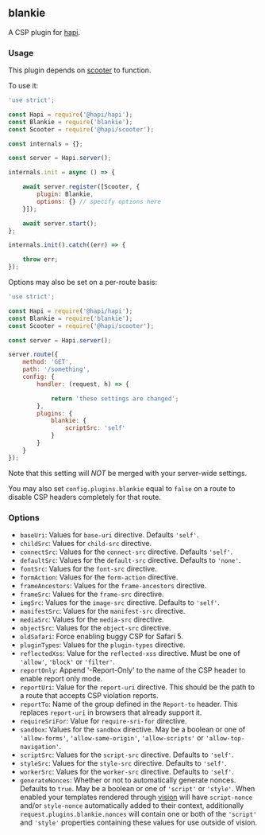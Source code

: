 ## blankie

A CSP plugin for [hapi](https://github.com/hapijs/hapi).

### Usage

This plugin depends on [scooter](https://github.com/hapijs/scooter) to function.

To use it:

```javascript
'use strict';

const Hapi = require('@hapi/hapi');
const Blankie = require('blankie');
const Scooter = require('@hapi/scooter');

const internals = {};

const server = Hapi.server();

internals.init = async () => {

    await server.register([Scooter, {
        plugin: Blankie,
        options: {} // specify options here
    }]);

    await server.start();
};

internals.init().catch((err) => {

    throw err;
});
```

Options may also be set on a per-route basis:

```javascript
'use strict';

const Hapi = require('@hapi/hapi');
const Blankie = require('blankie');
const Scooter = require('@hapi/scooter');

const server = Hapi.server();

server.route({
    method: 'GET',
    path: '/something',
    config: {
        handler: (request, h) => {

            return 'these settings are changed';
        },
        plugins: {
            blankie: {
                scriptSrc: 'self'
            }
        }
    }
});
```

Note that this setting will *NOT* be merged with your server-wide settings.

You may also set `config.plugins.blankie` equal to `false` on a route to disable CSP headers completely for that route.

### Options

* `baseUri`: Values for `base-uri` directive. Defaults `'self'`.
* `childSrc`: Values for `child-src` directive.
* `connectSrc`: Values for the `connect-src` directive. Defaults `'self'`.
* `defaultSrc`: Values for the `default-src` directive. Defaults to `'none'`.
* `fontSrc`: Values for the `font-src` directive.
* `formAction`: Values for the `form-action` directive.
* `frameAncestors`: Values for the `frame-ancestors` directive.
* `frameSrc`: Values for the `frame-src` directive.
* `imgSrc`: Values for the `image-src` directive. Defaults to `'self'`.
* `manifestSrc`: Values for the `manifest-src` directive.
* `mediaSrc`: Values for the `media-src` directive.
* `objectSrc`: Values for the `object-src` directive.
* `oldSafari`: Force enabling buggy CSP for Safari 5.
* `pluginTypes`: Values for the `plugin-types` directive.
* `reflectedXss`: Value for the `reflected-xss` directive. Must be one of `'allow'`, `'block'` or `'filter'`.
* `reportOnly`: Append '-Report-Only' to the name of the CSP header to enable report only mode.
* `reportUri`: Value for the `report-uri` directive. This should be the path to a route that accepts CSP violation reports.
* `reportTo`: Name of the group defined in the `Report-to` header. This replaces `report-uri` in browsers that already support it.
* `requireSriFor`: Value for `require-sri-for` directive.
* `sandbox`: Values for the `sandbox` directive. May be a boolean or one of `'allow-forms'`, `'allow-same-origin'`, `'allow-scripts'` or `'allow-top-navigation'`.
* `scriptSrc`: Values for the `script-src` directive. Defaults to `'self'`.
* `styleSrc`: Values for the `style-src` directive. Defaults to `'self'`.
* `workerSrc`: Values for the `worker-src` directive. Defaults to `'self'`.
* `generateNonces`: Whether or not to automatically generate nonces. Defaults to `true`. May be a boolean or one of `'script'` or `'style'`. When enabled your templates rendered through [vision](https://github.com/hapijs/vision) will have `script-nonce` and/or `style-nonce` automatically added to their context, additionally `request.plugins.blankie.nonces` will contain one or both of the `'script'` and `'style'` properties containing these values for use outside of vision.
